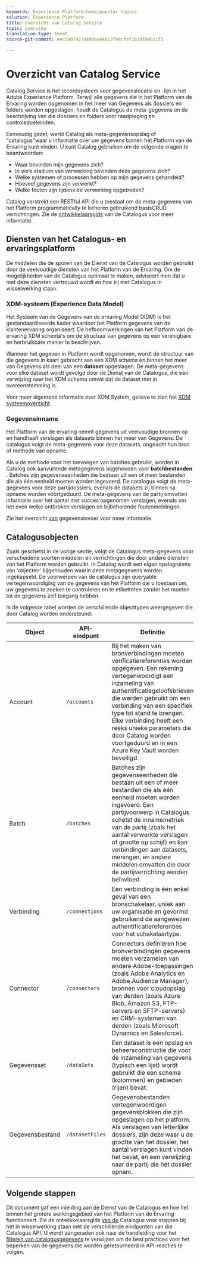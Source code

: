 ```yaml
---
keywords: Experience Platform;home;popular topics
solution: Experience Platform
title: Overzicht van Catalog Service
topic: overview
translation-type: tm+mt
source-git-commit: eec5b07427aa9daa44d23f09cfaf1b38f8e811f3

---
```



# Overzicht van Catalog Service

Catalog Service is het recordsysteem voor gegevenslocatie en -lijn in het Adobe Experience Platform. Terwijl alle gegevens die in het Platform van de Ervaring worden opgenomen in het meer van Gegevens als dossiers en folders worden opgeslagen, houdt de Catalogus de meta-gegevens en de beschrijving van die dossiers en folders voor raadpleging en controledoeleinden.

Eenvoudig gezet, werkt Catalog als meta-gegevensopslag of &quot;catalogus&quot;waar u informatie over uw gegevens binnen het Platform van de Ervaring kunt vinden. U kunt Catalog gebruiken om de volgende vragen te beantwoorden:

* Waar bevinden mijn gegevens zich?
* In welk stadium van verwerking bevinden deze gegevens zich?
* Welke systemen of processen hebben op mijn gegevens gehandeld?
* Hoeveel gegevens zijn verwerkt?
* Welke fouten zijn tijdens de verwerking opgetreden?

Catalog verstrekt een RESTful API die u toestaat om de meta-gegevens van het Platform programmatically te beheren gebruikend basisCRUD verrichtingen. Zie de [ontwikkelaarsgids](api/getting-started.md) van de Catalogus voor meer informatie.

## Diensten van het Catalogus- en ervaringsplatform

De middelen die de sporen van de Dienst van de Catalogus worden gebruikt door de veelvoudige diensten van het Platform van de Ervaring. Om de mogelijkheden van de Catalogus optimaal te maken, adviseert men dat u met deze diensten vertrouwd wordt en hoe zij met Catalogus in wisselwerking staan.

### XDM-systeem (Experience Data Model)

Het Systeem van de Gegevens van de ervaring Model (XDM) is het gestandaardiseerde kader waardoor het Platform gegevens van de klantenervaring organiseert. De hefboomwerkingen van het Platform van de ervaring XDM schema&#39;s om de structuur van gegevens op een verenigbare en herbruikbare manier te beschrijven.

Wanneer het gegeven in Platform wordt opgenomen, wordt de structuur van die gegevens in kaart gebracht aan een XDM schema en binnen het meer van Gegevens als deel van een **dataset** opgeslagen. De meta-gegevens voor elke dataset wordt gevolgd door de Dienst van de Catalogus, die een verwijzing naar het XDM schema omvat dat de dataset met in overeenstemming is.

Voor meer algemene informatie over XDM System, gelieve te zien het [XDM systeemoverzicht](../xdm/home.md).

### Gegevensinname

Het Platform van de ervaring neemt gegevens uit veelvoudige bronnen op en handhaaft verslagen als datasets binnen het meer van Gegevens. De catalogus volgt de meta-gegevens voor deze datasets, ongeacht hun bron of methode van opname.

Als u de methode voor het toevoegen van batches gebruikt, worden in Catalog ook aanvullende metagegevens bijgehouden voor **batchbestanden** . Batches zijn gegevenseenheden die bestaan uit een of meer bestanden die als één eenheid moeten worden ingevoerd. De catalogus volgt de meta-gegevens voor deze partijdossiers, evenals de datasets zij binnen na opname worden voortgeduurd. De meta-gegevens van de partij omvatten informatie over het aantal met succes opgenomen verslagen, evenals om het even welke ontbroken verslagen en bijbehorende foutenmeldingen.

Zie het overzicht [van](../ingestion/home.md) gegevensinvoer voor meer informatie.

## Catalogusobjecten

Zoals geschetst in de vorige sectie, volgt de Catalogus meta-gegevens voor verscheidene soorten middelen en verrichtingen die door andere diensten van het Platform worden gebruikt. In Catalog wordt een eigen opslagruimte van &#39;objecten&#39; bijgehouden waarin deze metagegevens worden ingekapseld. De voorwerpen van de catalogus zijn queryable vertegenwoordiging van de gegevens van het Platform die u toestaan om, uw gegevens te zoeken te controleren en te etiketteren zonder het moeten tot de gegevens zelf toegang hebben.

In de volgende tabel worden de verschillende objecttypen weergegeven die door Catalog worden ondersteund:

| Object | API-eindpunt | Definitie |
|---|---|---|
| Account | `/accounts` | Bij het maken van bronverbindingen moeten verificatiereferenties worden opgegeven. Een rekening vertegenwoordigt een inzameling van authentificatiegeloofsbrieven die werden gebruikt om een verbinding van een specifiek type tot stand te brengen. Elke verbinding heeft een reeks unieke parameters die door Catalog worden voortgeduurd en in een Azure Key Vault worden beveiligd. |
| Batch | `/batches` | Batches zijn gegevenseenheden die bestaan uit een of meer bestanden die als één eenheid moeten worden ingevoerd. Een partijvoorwerp in Catalogus schetst de innamemetriek van de partij (zoals het aantal verwerkte verslagen of grootte op schijf) en kan verbindingen aan datasets, meningen, en andere middelen omvatten die door de partijverrichting werden beïnvloed. |
| Verbinding | `/connections` | Een verbinding is één enkel geval van een bronschakelaar, uniek aan uw organisatie en gevormd gebruikend de aangewezen authentificatiereferenties voor het schakelaartype. |
| Connector | `/connectors` | Connectors definiëren hoe bronverbindingen gegevens moeten verzamelen van andere Adobe-toepassingen (zoals Adobe Analytics en Adobe Audience Manager), bronnen voor cloudopslag van derden (zoals Azure Blob, Amazon S3, FTP-servers en SFTP-servers) en CRM-systemen van derden (zoals Microsoft Dynamics en Salesforce). |
| Gegevensset | `/dataSets` | Een dataset is een opslag en beheersconstructie die voor de inzameling van gegevens (typisch een lijst) wordt gebruikt die een schema (kolommen) en gebieden (rijen) bevat. |
| Gegevensbestand | `/datasetFiles` | Gegevensbestanden vertegenwoordigen gegevensblokken die zijn opgeslagen op het platform. Als verslagen van letterlijke dossiers, zijn deze waar u de grootte van het dossier, het aantal verslagen kunt vinden het bevat, en een verwijzing naar de partij die het dossier opnam. |

## Volgende stappen

Dit document gaf een inleiding aan de Dienst van de Catalogus en hoe het binnen het grotere werkingsgebied van het Platform van de Ervaring functioneert. Zie de ontwikkelaarsgids [van de](api/getting-started.md) Catalogus voor stappen bij het in wisselwerking staan met de verschillende eindpunten van die Catalogus API. U wordt aangeraden ook naar de handleiding voor het [filteren van catalogusgegevens](api/filter-data.md) te verwijzen om de best practices voor het beperken van de gegevens die worden geretourneerd in API-reacties te volgen.
